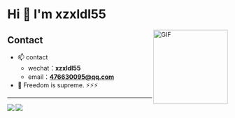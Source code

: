 # Hi 👋 I'm xzxldl55

<img align="right" alt="GIF" height="170px" style="float: right;" src="https://media4.giphy.com/media/du3J3cXyzhj75IOgvA/giphy.gif" />

## Contact
- 📫 contact
  - wechat：**xzxldl55**
  - email：**476630095@qq.com**
- 🔭 Freedom is supreme.
⚡⚡⚡

---



<img align="left" src="https://github-readme-stats.vercel.app/api/top-langs/?username=xzxldl55&theme=tokyonight&hide=python,shell" />


<img align="left" src="https://github-readme-stats.vercel.app/api?username=xzxldl55&show_icons=true&theme=tokyonight&line_height=40&v=5" />


